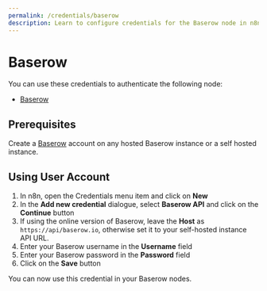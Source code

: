 ```yaml
---
permalink: /credentials/baserow
description: Learn to configure credentials for the Baserow node in n8n
---
```


# Baserow

You can use these credentials to authenticate the following node:
- [Baserow](../../nodes-library/nodes/Baserow/README.md)

## Prerequisites

Create a [Baserow](https://baserow.io/) account on any hosted Baserow instance
or a self hosted instance.

## Using User Account

1. In n8n, open the Credentials menu item and click on **New**
2. In the **Add new credential** dialogue, select **Baserow API** and click on the **Continue** button
3. If using the online version of Baserow, leave the **Host** as `https://api/baserow.io`, otherwise set it to your self-hosted instance API URL.
4. Enter your Baserow username in the **Username** field
5. Enter your Baserow password in the **Password** field
6. Click on the **Save** button

You can now use this credential in your Baserow nodes.
